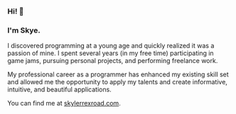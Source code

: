 ### Hi! 👋
### I'm Skye.

I discovered programming at a young age and quickly realized it was a passion of mine. I spent several years (in my free time) participating in game jams, pursuing personal projects, and performing freelance work.

My professional career as a programmer has enhanced my existing skill set and allowed me the opportunity to apply my talents and create informative, intuitive, and beautiful applications.

You can find me at [skylerrexroad.com](https://skylerrexroad.com).
